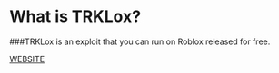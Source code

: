 # What is TRKLox?

###TRKLox is an exploit that you can run on Roblox released for free.

[WEBSITE](https://app.bynosoftware.tk)
